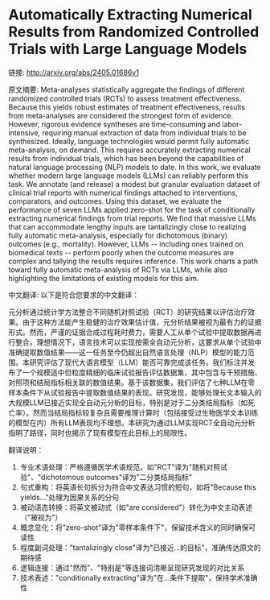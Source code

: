 # Automatically Extracting Numerical Results from Randomized Controlled Trials with Large Language Models

链接: http://arxiv.org/abs/2405.01686v1

原文摘要:
Meta-analyses statistically aggregate the findings of different randomized
controlled trials (RCTs) to assess treatment effectiveness. Because this yields
robust estimates of treatment effectiveness, results from meta-analyses are
considered the strongest form of evidence. However, rigorous evidence syntheses
are time-consuming and labor-intensive, requiring manual extraction of data
from individual trials to be synthesized. Ideally, language technologies would
permit fully automatic meta-analysis, on demand. This requires accurately
extracting numerical results from individual trials, which has been beyond the
capabilities of natural language processing (NLP) models to date. In this work,
we evaluate whether modern large language models (LLMs) can reliably perform
this task. We annotate (and release) a modest but granular evaluation dataset
of clinical trial reports with numerical findings attached to interventions,
comparators, and outcomes. Using this dataset, we evaluate the performance of
seven LLMs applied zero-shot for the task of conditionally extracting numerical
findings from trial reports. We find that massive LLMs that can accommodate
lengthy inputs are tantalizingly close to realizing fully automatic
meta-analysis, especially for dichotomous (binary) outcomes (e.g., mortality).
However, LLMs -- including ones trained on biomedical texts -- perform poorly
when the outcome measures are complex and tallying the results requires
inference. This work charts a path toward fully automatic meta-analysis of RCTs
via LLMs, while also highlighting the limitations of existing models for this
aim.

中文翻译:
以下是符合您要求的中文翻译：

元分析通过统计学方法整合不同随机对照试验（RCT）的研究结果以评估治疗效果。由于这种方法能产生稳健的治疗效果估计值，元分析结果被视为最有力的证据形式。然而，严谨的证据合成过程耗时费力，需要人工从单个试验中提取数据再进行整合。理想情况下，语言技术可以实现按需全自动元分析，这要求从单个试验中准确提取数值结果——这一任务至今仍超出自然语言处理（NLP）模型的能力范围。本研究评估了现代大语言模型（LLM）能否可靠完成该任务。我们标注并发布了一个规模适中但粒度精细的临床试验报告评估数据集，其中包含与干预措施、对照项和结局指标相关联的数值结果。基于该数据集，我们评估了七种LLM在零样本条件下从试验报告中提取数值结果的表现。研究发现，能够处理长文本输入的大规模LLM已接近实现全自动元分析的目标，特别是对于二分类结局指标（如死亡率）。然而当结局指标较复杂且需要推理计算时（包括接受过生物医学文本训练的模型在内）所有LLM表现均不理想。本研究为通过LLM实现RCT全自动元分析指明了路径，同时也揭示了现有模型在此目标上的局限性。

翻译说明：
1. 专业术语处理：严格遵循医学术语规范，如"RCT"译为"随机对照试验"、"dichotomous outcomes"译为"二分类结局指标"
2. 句式重构：将英语长句拆分为符合中文表达习惯的短句，如将"Because this yields..."处理为因果关系的分句
3. 被动语态转换：将英文被动式（如"are considered"）转化为中文主动表述（"被视为"）
4. 概念显化：将"zero-shot"译为"零样本条件下"，保留技术含义的同时确保可读性
5. 程度副词处理："tantalizingly close"译为"已接近...的目标"，准确传达原文的期待感
6. 逻辑连接：通过"然而"、"特别是"等连接词清晰呈现研究发现的对比关系
7. 技术表述："conditionally extracting"译为"在...条件下提取"，保持学术准确性
